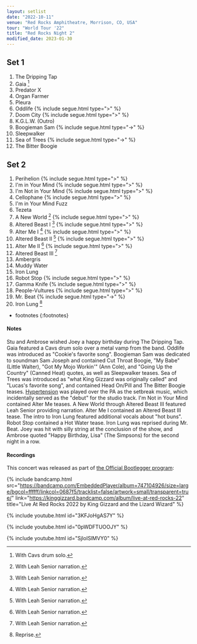 ```yaml
---
layout: setlist
date: "2022-10-11"
venue: "Red Rocks Amphitheatre, Morrison, CO, USA"
tour: "World Tour '22"
title: "Red Rocks Night 2"
modified_date: 2023-01-30
---
```



## Set 1

 1. The Dripping Tap
 2. Gaia
    [^1]
 3. Predator X
 4. Organ Farmer
 5. Pleura
 6. Oddlife
    {% include segue.html type=">" %}
 7. Doom City
    {% include segue.html type=">" %}
 8. K.G.L.W. (Outro)
 9. Boogieman Sam
    {% include segue.html type="->" %}
10. Sleepwalker
11. Sea of Trees
    {% include segue.html type="->" %}
12. The Bitter Boogie

## Set 2

 1. Perihelion
    {% include segue.html type=">" %}
 2. I'm in Your Mind
    {% include segue.html type=">" %}
 3. I'm Not in Your Mind
    {% include segue.html type=">" %}
 4. Cellophane
    {% include segue.html type=">" %}
 5. I'm in Your Mind Fuzz
 6. Tezeta
 7. A New World
    [^2]
    {% include segue.html type=">" %}
 8. Altered Beast I
    [^2]
    {% include segue.html type=">" %}
 9. Alter Me I
    [^2]
    {% include segue.html type=">" %}
10. Altered Beast II
    [^2]
    {% include segue.html type=">" %}
11. Alter Me II
    [^2]
    {% include segue.html type=">" %}
12. Altered Beast III
    [^2]
13. Ambergris
14. Muddy Water
15. Iron Lung
16. Robot Stop
    {% include segue.html type=">" %}
17. Gamma Knife
    {% include segue.html type=">" %}
18. People-Vultures
    {% include segue.html type=">" %}
19. Mr. Beat
    {% include segue.html type="->" %}
20. Iron Lung
    [^3]

* footnotes
{:footnotes}
[^1]: With Cavs drum solo.
[^2]: With Leah Senior narration.
[^3]: Reprise.

#### Notes

Stu and Ambrose wished Joey a happy birthday during The Dripping Tap. Gaia featured a Cavs drum solo over a metal vamp from the band. Oddlife was introduced as "Cookie's favorite song". Boogieman Sam was dedicated to soundman Sam Joseph and contained Cut Throat Boogie, "My Babe" (Little Walter), "Got My Mojo Workin'" (Ann Cole), and "Going Up the Country" (Canned Heat) quotes, as well as Sleepwalker teases. Sea of Trees was introduced as "what King Gizzard was originally called" and "Lucas's favorite song", and contained Head On/Pill and The Bitter Boogie teases. [Hypertension](/songs/hypertension) was played over the PA as the setbreak music, which incidentally served as the "debut" for the studio track. I'm Not in Your Mind contained Alter Me teases. A New World through Altered Beast III featured Leah Senior providing narration. Alter Me I contained an Altered Beast III tease. The intro to Iron Lung featured additional vocals about "hot buns". Robot Stop contained a Hot Water tease. Iron Lung was reprised during Mr. Beat. Joey was hit with silly string at the conclusion of the show, and Ambrose quoted "Happy Birthday, Lisa" (The Simpsons) for the second night in a row. 


#### Recordings

This concert was released as part of [the Official Bootlegger program](https://kinggizzardandthelizardwizard.com/bootlegger):

{% include bandcamp.html src="https://bandcamp.com/EmbeddedPlayer/album=747104926/size=large/bgcol=ffffff/linkcol=0687f5/tracklist=false/artwork=small/transparent=true/" link="https://kinggizzard.bandcamp.com/album/live-at-red-rocks-22" title="Live At Red Rocks 2022 by King Gizzard and the Lizard Wizard" %}

{% include youtube.html id="3KFJoHgAS7Y" %}

{% include youtube.html id="0pWDFTUOOJY" %}

{% include youtube.html id="SjloISlMVY0" %}
